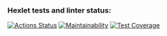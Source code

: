 ### Hexlet tests and linter status:
[![Actions Status](https://github.com/Rudich1988/python-project-83/actions/workflows/hexlet-check.yml/badge.svg)](https://github.com/Rudich1988/python-project-83/actions)
[![Maintainability](https://api.codeclimate.com/v1/badges/b573da64cfd884eb8d20/maintainability)](https://codeclimate.com/github/Rudich1988/python-project-83/maintainability)
[![Test Coverage](https://api.codeclimate.com/v1/badges/b573da64cfd884eb8d20/test_coverage)](https://codeclimate.com/github/Rudich1988/python-project-83/test_coverage)